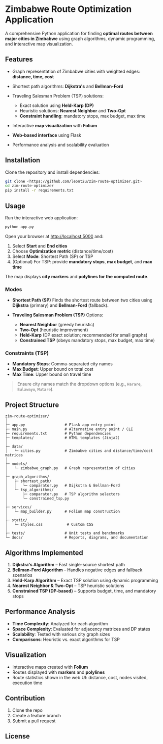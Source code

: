 # Zimbabwe Route Optimization Application

A comprehensive Python application for finding **optimal routes between major cities in Zimbabwe** using graph algorithms, dynamic programming, and interactive map visualization.

## Features

- Graph representation of Zimbabwe cities with weighted edges: **distance, time, cost**
- Shortest path algorithms: **Dijkstra's** and **Bellman-Ford**
- Traveling Salesman Problem (TSP) solutions:

  - Exact solution using **Held-Karp (DP)**
  - Heuristic solutions: **Nearest Neighbor** and **Two-Opt**
  - **Constraint handling**: mandatory stops, max budget, max time

- Interactive **map visualization** with **Folium**
- **Web-based interface** using Flask
- Performance analysis and scalability evaluation

## Installation

Clone the repository and install dependencies:

```bash
git clone <https://github.com/leont2u/zim-route-optimizer.git>
cd zim-route-optimizer
pip install -r requirements.txt
```

## Usage

Run the interactive web application:

```bash
python app.py
```

Open your browser at [http://localhost:5000](http://localhost:5000) and:

1. Select **Start** and **End cities**
2. Choose **Optimization metric** (distance/time/cost)
3. Select **Mode**: Shortest Path (SP) or TSP
4. (Optional) For TSP: provide **mandatory stops**, **max budget**, and **max time**

The map displays **city markers** and **polylines for the computed route**.

### Modes

- **Shortest Path (SP)**
  Finds the shortest route between two cities using **Dijkstra** (primary) and **Bellman-Ford** (fallback).

- **Traveling Salesman Problem (TSP)**
  Options:

  - **Nearest Neighbor** (greedy heuristic)
  - **Two-Opt** (heuristic improvement)
  - **Held-Karp** (DP exact solution; recommended for small graphs)
  - **Constrained TSP** (obeys mandatory stops, max budget, max time)

### Constraints (TSP)

- **Mandatory Stops**: Comma-separated city names
- **Max Budget**: Upper bound on total cost
- **Max Time**: Upper bound on travel time

> Ensure city names match the dropdown options (e.g., `Harare`, `Bulawayo`, `Mutare`).

## Project Structure

```
zim-route-optimizer/
│
├─ app.py                  # Flask app entry point
├─ main.py                 # Alternative entry point / CLI
├─ requirements.txt        # Python dependencies
├─ templates/              # HTML templates (Jinja2)
│
├─ data/
│   └─ cities.py           # Zimbabwe cities and distance/time/cost matrices
│
├─ models/
│   └─ zimbabwe_graph.py   # Graph representation of cities
│
├─ graph_algorithms/
│   ├─ shortest_path/
│   │   └─ comparator.py   # Dijkstra & Bellman-Ford
│   └─ tsp_algorithms/
│       ├─ comparator.py   # TSP algorithm selectors
│       └─ constrained_tsp.py
│
├─ services/
│   └─ map_builder.py      # Folium map construction
│
├─ static/
│   └─ styles.css           # Custom CSS
│
├─ tests/                  # Unit tests and benchmarks
└─ docs/                   # Reports, diagrams, and documentation
```

## Algorithms Implemented

1. **Dijkstra's Algorithm** – Fast single-source shortest path
2. **Bellman-Ford Algorithm** – Handles negative edges and fallback scenarios
3. **Held-Karp Algorithm** – Exact TSP solution using dynamic programming
4. **Nearest Neighbor & Two-Opt** – TSP heuristic solutions
5. **Constrained TSP (DP-based)** – Supports budget, time, and mandatory stops

## Performance Analysis

- **Time Complexity**: Analyzed for each algorithm
- **Space Complexity**: Evaluated for adjacency matrices and DP states
- **Scalability**: Tested with various city graph sizes
- **Comparisons**: Heuristic vs. exact algorithms for TSP

## Visualization

- Interactive maps created with **Folium**
- Routes displayed with **markers** and **polylines**
- Route statistics shown in the web UI: distance, cost, nodes visited, execution time

## Contribution

1. Clone the repo
2. Create a feature branch
3. Submit a pull request

## License
